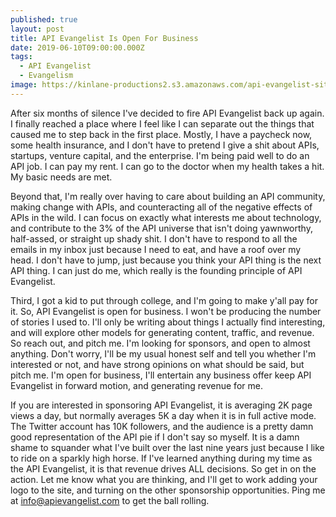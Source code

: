 ```yaml
---
published: true
layout: post
title: API Evangelist Is Open For Business
date: 2019-06-10T09:00:00.000Z
tags:
  - API Evangelist
  - Evangelism
image: https://kinlane-productions2.s3.amazonaws.com/api-evangelist-site/open-nen.jpg
---
```

<p>After six months of silence I've decided to fire API Evangelist back up again. I finally reached a place where I feel like I can separate out the things that caused me to step back in the first place. Mostly, I have a paycheck now, some health insurance, and I don't have to pretend I give a shit about APIs, startups, venture capital, and the enterprise. I'm being paid well to do an API job. I can pay my rent. I can go to the doctor when my health takes a hit. My basic needs are met.</p>

<p>Beyond that, I'm really over having to care about building an API community, making change with APIs, and counteracting all of the negative effects of APIs in the wild. I can focus on exactly what interests me about technology, and contribute to the 3% of the API universe that isn't doing yawnworthy, half-assed, or straight up shady shit. I don't have to respond to all the emails in my inbox just because I need to eat, and have a roof over my head. I don't have to jump, just because you think your API thing is the next API thing. I can just do me, which really is the founding principle of API Evangelist.</p>

<p>Third, I got a kid to put through college, and I'm going to make y'all pay for it. So, API Evangelist is open for business. I won't be producing the number of stories I used to. I'll only be writing about things I actually find interesting, and will explore other models for generating content, traffic, and revenue. So reach out, and pitch me. I'm looking for sponsors, and open to almost anything. Don't worry, I'll be my usual honest self and tell you whether I'm interested or not, and have strong opinions on what should be said, but pitch me. I'm open for business, I'll entertain any business offer keep API Evangelist in forward motion, and generating revenue for me.</p>

<p>If you are interested in sponsoring API Evangelist, it is averaging 2K page views a day, but normally averages 5K a day when it is in full active mode. The Twitter account has 10K followers, and the audience is a pretty damn good representation of the API pie if I don't say so myself. It is a damn shame to squander what I've built over the last nine years just because I like to ride on a sparkly high horse. If I've learned anything during my time as the API Evangelist, it is that revenue drives ALL decisions. So get in on the action. Let me know what you are thinking, and I'll get to work adding your logo to the site, and turning on the other sponsorship opportunities. Ping me at <a href="mailto:info@apievangelist.com">info@apievangelist.com</a> to get the ball rolling.</p>
